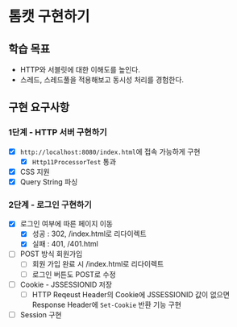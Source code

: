 # 톰캣 구현하기

## 학습 목표
- HTTP와 서블릿에 대한 이해도를 높인다.
- 스레드, 스레드풀을 적용해보고 동시성 처리를 경험한다.

## 구현 요구사항

### 1단계 - HTTP 서버 구현하기
- [x] `http://localhost:8080/index.html`에 접속 가능하게 구현
  - [x] `Http11ProcessorTest` 통과
- [x] CSS 지원
- [x] Query String 파싱

### 2단계 - 로그인 구현하기
- [x] 로그인 여부에 따른 페이지 이동
  - [x] 성공 : 302, /index.html로 리다이렉트
  - [x] 실패 : 401, /401.html
- [ ] POST 방식 회원가입
  - [ ] 회원 가입 완료 시 /index.html로 리다이렉트
  - [ ] 로그인 버튼도 POST로 수정
- [ ] Cookie - JSSESSIONID 저장 
  - [ ] HTTP Reqeust Header의 Cookie에 JSSESSIONID 값이 없으면 Response Header에 `Set-Cookie` 반환 기능 구현
- [ ] Session 구현 
